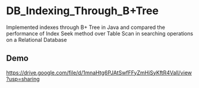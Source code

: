
# DB_Indexing_Through_B+Tree

Implemented indexes through B+ Tree in Java and compared the performance of Index Seek method over Table Scan in searching operations on a Relational Database

## Demo

https://drive.google.com/file/d/1mnaHtg6PJAtSwfFFyZmHiSyKftR4Vall/view?usp=sharing
